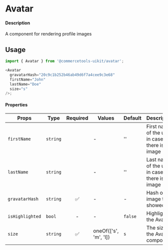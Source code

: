 # Avatar

#### Description

A component for rendering profile images

## Usage

```js
import { Avatar } from '@commercetools-uikit/avatar';

<Avatar
  gravatarHash="20c9c1b252b46ab49d6f7a4cee9c3e68"
  firstName="John"
  lastName="Doe"
  size="s"
/>;
```

#### Properties

| Props           | Type     | Required | Values                | Default | Description                                      |
| --------------- | -------- | :------: | --------------------- | ------- | ------------------------------------------------ |
| `firstName`     | `string` |          | -                     | ''      | First name of the user in case there is no image |
| `lastName`      | `string` |          | -                     | ''      | Last name of the user in case there is no image  |
| `gravatarHash`  | `string` |    ✅    | -                     | -       | Hash of the image to be showed                   |
| `isHighlighted` | `bool`   |    -     | -                     | `false` | Highlights the Avatar                            |
| `size`          | `string` |    ✅    | oneOf(['s', 'm', 'l]) | `s`     | The size of the Avatar component.                |
